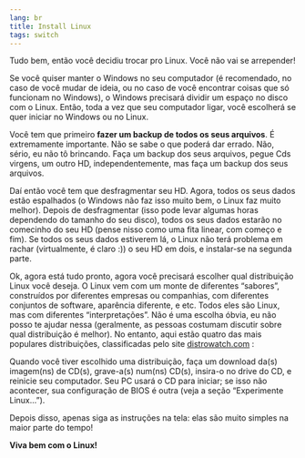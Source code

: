 ```yaml
---
lang: br
title: Install Linux
tags: switch
---
```


Tudo bem, então você decidiu trocar pro Linux. Você não vai se arrepender!


Se você quiser manter o Windows no seu computador (é recomendado, no caso de você mudar de ideia, ou no caso de você encontrar coisas que só funcionam no Windows), o Windows precisará dividir um espaço no disco com o Linux. Então, toda a vez que seu computador ligar, você escolherá se quer iniciar no Windows ou no Linux.


Você tem que primeiro <b>fazer um backup de todos os seus arquivos</b>. É extremamente importante.  Não se sabe o que poderá dar errado. Não, sério, eu não tô brincando. Faça um backup dos seus arquivos, pegue Cds virgens, um outro HD, independentemente, mas faça um backup dos seus arquivos.


Daí então você tem que desfragmentar seu HD. Agora, todos os seus dados estão espalhados  (o Windows não faz isso muito bem, o Linux faz muito melhor). Depois de desfragmentar (isso pode levar algumas horas dependendo do tamanho do seu disco), todos os seus dados estarão no comecinho do seu HD (pense nisso como uma fita linear, com começo e fim). Se todos os seus dados estiverem lá, o Linux não terá problema em rachar (virtualmente, é claro :)) o seu HD em dois, e instalar-se na segunda parte.
 

Ok, agora está tudo pronto, agora você precisará escolher qual distribuição Linux você deseja. O Linux vem com um monte de diferentes “sabores”, construídos por diferentes empresas ou companhias, com diferentes conjuntos de software, aparência diferente, e etc. Todos eles são Linux, mas com diferentes “interpretações”. Não é uma escolha óbvia, eu não posso te ajudar nessa (geralmente, as pessoas costumam discutir sobre qual distribuição é melhor). No entanto, aqui estão quatro das mais populares distribuições, classificadas pelo site <a 
href="http://www.distrowatch.com">distrowatch.com</a> :

<? make_distros_table() ?>

Quando você tiver escolhido uma distribuição, faça um download da(s) imagem(ns) de 
CD(s), grave-a(s) num(ns) CD(s), insira-o no drive do CD, e reinicie seu computador. Seu 
PC usará o CD  para iniciar; se isso não acontecer, sua configuração de BIOS é outra 
(veja a seção “Experimente Linux...”).

Depois disso, apenas siga as instruções na tela: elas são muito simples na maior parte do tempo!


<b>Viva bem com o Linux!</b>

